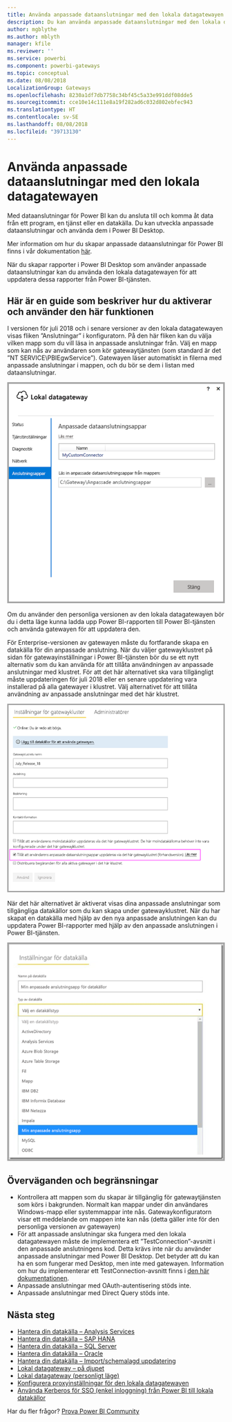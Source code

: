 ```yaml
---
title: Använda anpassade dataanslutningar med den lokala datagatewayen
description: Du kan använda anpassade dataanslutningar med den lokala datagatewayen.
author: mgblythe
ms.author: mblyth
manager: kfile
ms.reviewer: ''
ms.service: powerbi
ms.component: powerbi-gateways
ms.topic: conceptual
ms.date: 08/08/2018
LocalizationGroup: Gateways
ms.openlocfilehash: 8230a1df7db7758c34bf45c5a33e991ddf08dde5
ms.sourcegitcommit: cce10e14c111e8a19f282ad6c032d802ebfec943
ms.translationtype: HT
ms.contentlocale: sv-SE
ms.lasthandoff: 08/08/2018
ms.locfileid: "39713130"
---
```

# <a name="use-custom-data-connectors-with-the-on-premises-data-gateway"></a>Använda anpassade dataanslutningar med den lokala datagatewayen

Med dataanslutningar för Power BI kan du ansluta till och komma åt data från ett program, en tjänst eller en datakälla. Du kan utveckla anpassade dataanslutningar och använda dem i Power BI Desktop.

Mer information om hur du skapar anpassade dataanslutningar för Power BI finns i vår dokumentation [här](http://aka.ms/dataconnectors).

När du skapar rapporter i Power BI Desktop som använder anpassade dataanslutningar kan du använda den lokala datagatewayen för att uppdatera dessa rapporter från Power BI-tjänsten.

## <a name="here-is-a-guide-on-how-to-enable-and-use-this-capability"></a>Här är en guide som beskriver hur du aktiverar och använder den här funktionen

I versionen för juli 2018 och i senare versioner av den lokala datagatewayen visas fliken ”Anslutningar” i konfiguratorn. På den här fliken kan du välja vilken mapp som du vill läsa in anpassade anslutningar från. Välj en mapp som kan nås av användaren som kör gatewaytjänsten (som standard är det ”NT SERVICE\PBIEgwService”). Gatewayen läser automatiskt in filerna med anpassade anslutningar i mappen, och du bör se dem i listan med dataanslutningar.

![Anpassad anslutning 1](media/service-gateway-custom-connectors/gateway-onprem-customconnector1.png)

Om du använder den personliga versionen av den lokala datagatewayen bör du i detta läge kunna ladda upp Power BI-rapporten till Power BI-tjänsten och använda gatewayen för att uppdatera den.

För Enterprise-versionen av gatewayen måste du fortfarande skapa en datakälla för din anpassade anslutning. När du väljer gatewayklustret på sidan för gatewayinställningar i Power BI-tjänsten bör du se ett nytt alternativ som du kan använda för att tillåta användningen av anpassade anslutningar med klustret. För att det här alternativet ska vara tillgängligt måste uppdateringen för juli 2018 eller en senare uppdatering vara installerad på alla gatewayer i klustret. Välj alternativet för att tillåta användning av anpassade anslutningar med det här klustret.

![Anpassad anslutning 2](media/service-gateway-custom-connectors/gateway-onprem-customconnector2.png)

När det här alternativet är aktiverat visas dina anpassade anslutningar som tillgängliga datakällor som du kan skapa under gatewayklustret. När du har skapat en datakälla med hjälp av den nya anpassade anslutningen kan du uppdatera Power BI-rapporter med hjälp av den anpassade anslutningen i Power BI-tjänsten.

![Anpassad anslutning 3](media/service-gateway-custom-connectors/gateway-onprem-customconnector3.png)

## <a name="considerations-and-limitations"></a>Överväganden och begränsningar

* Kontrollera att mappen som du skapar är tillgänglig för gatewaytjänsten som körs i bakgrunden. Normalt kan mappar under din användares Windows-mapp eller systemmappar inte nås. Gatewaykonfiguratorn visar ett meddelande om mappen inte kan nås (detta gäller inte för den personliga versionen av gatewayen)
* För att anpassade anslutningar ska fungera med den lokala datagatewayen måste de implementera ett ”TestConnection”-avsnitt i den anpassade anslutningens kod. Detta krävs inte när du använder anpassade anslutningar med Power BI Desktop. Det betyder att du kan ha en som fungerar med Desktop, men inte med gatewayen. Information om hur du implementerar ett TestConnection-avsnitt finns i [den här dokumentationen](https://github.com/Microsoft/DataConnectors/blob/master/docs/m-extensions.md#implementing-testconnection-for-gateway-support).
* Anpassade anslutningar med OAuth-autentisering stöds inte.
* Anpassade anslutningar med Direct Query stöds inte.

## <a name="next-steps"></a>Nästa steg

* [Hantera din datakälla – Analysis Services](service-gateway-enterprise-manage-ssas.md)  
* [Hantera din datakälla – SAP HANA](service-gateway-enterprise-manage-sap.md)  
* [Hantera din datakälla – SQL Server](service-gateway-enterprise-manage-sql.md)  
* [Hantera din datakälla – Oracle](service-gateway-onprem-manage-oracle.md)  
* [Hantera din datakälla – Import/schemalagd uppdatering](service-gateway-enterprise-manage-scheduled-refresh.md)  
* [Lokal datagateway – på djupet](service-gateway-onprem-indepth.md)  
* [Lokal datagateway (personligt läge)](service-gateway-personal-mode.md)
* [Konfigurera proxyinställningar för den lokala datagatewayen](service-gateway-proxy.md)  
* [Använda Kerberos för SSO (enkel inloggning) från Power BI till lokala datakällor](service-gateway-kerberos-for-sso-pbi-to-on-premises-data.md)  

Har du fler frågor? [Prova Power BI Community](http://community.powerbi.com/)
